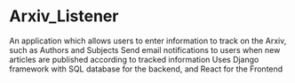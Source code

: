# Arxiv_Listener
An application which allows users to enter information to track on the Arxiv, such as Authors and Subjects
Send email notifications to users when new articles are published according to tracked information
Uses Django framework with SQL database for the backend, and React for the Frontend
